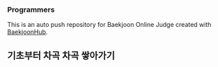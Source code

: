 ### Programmers
This is an auto push repository for Baekjoon Online Judge created with [BaekjoonHub](https://github.com/BaekjoonHub/BaekjoonHub).

## 기초부터 차곡 차곡 쌓아가기 
